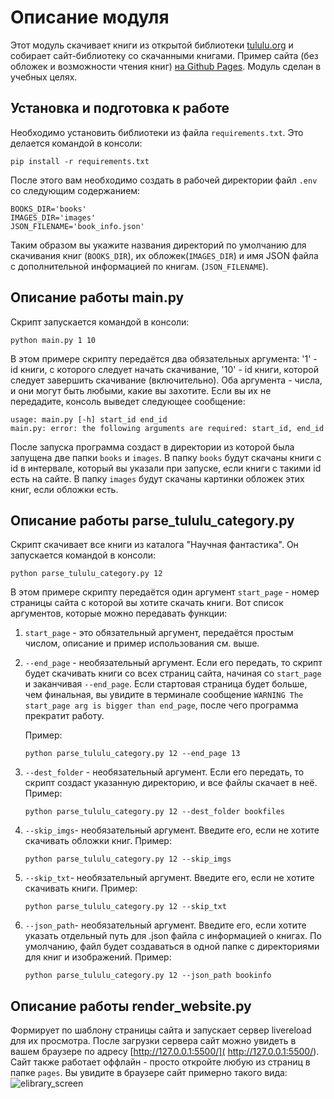 Описание модуля
===
Этот модуль скачивает книги из открытой библиотеки [tululu.org](https://tululu.org) и собирает сайт-библиотеку со скачанными 
книгами. Пример сайта (без обложек и возможности чтения книг) [на Github Pages](https://dimitryrukhadze.github.io/elibrary_devman/pages/index1.html).
Модуль сделан в учебных целях.

Установка и подготовка к работе
---
Необходимо установить библиотеки из файла `requirements.txt`. Это делается командой в консоли:
```
pip install -r requirements.txt
```
После этого вам необходимо создать в рабочей директории файл `.env` со следующим содержанием:
```dotenv
BOOKS_DIR='books'
IMAGES_DIR='images'
JSON_FILENAME='book_info.json'
```
Таким образом вы укажите названия директорий по умолчанию для скачивания книг (`BOOKS_DIR`), их обложек(`IMAGES_DIR`) и
имя JSON файла с дополнительной информацией по книгам. (`JSON_FILENAME`).

Описание работы main.py
---
Скрипт запускается командой в консоли:
```
python main.py 1 10
```
В этом примере скрипту передаётся два обязательных аргумента: '1' - id книги, с которого следует начать скачивание, '10' - 
id книги, которой следует завершить скачивание (включительно). Оба аргумента - числа, и они могут быть любыми, какие вы захотите.
Если вы их не передадите, консоль выведет следующее сообщение:
```
usage: main.py [-h] start_id end_id
main.py: error: the following arguments are required: start_id, end_id
```

После запуска программа создаст в директории из которой была запущена две папки `books` и `images`. В папку `books` будут скачаны
книги с id в интервале, который вы указали при запуске, если книги с такими id есть на сайте. В папку `images` будут скачаны
картинки обложек этих книг, если обложки есть.

Описание работы parse_tululu_category.py
---
Скрипт скачивает все книги из каталога "Научная фантастика". Он запускается командой в консоли:
```
python parse_tululu_category.py 12
```
В этом примере скрипту передаётся один аргумент `start_page` - номер страницы сайта с которой вы хотите скачать книги. Вот список аргументов,
которые можно передавать функции:

1. `start_page` - это обязательный аргумент, передаётся простым числом, описание и пример использования см. выше.

2. `--end_page` - необязательный аргумент. Если его передать, то скрипт будет скачивать книги со всех страниц сайта, начиная co 
`start_page` и заканчивая `--end_page`. Если стартовая страница будет больше, чем финальная, вы увидите в терминале сообщение
`WARNING The start_page arg is bigger than end_page`, после чего программа прекратит работу.

    Пример:
    ```
    python parse_tululu_category.py 12 --end_page 13
    ```

3. `--dest_folder` - необязательный аргумент. Если его передать, то скрипт создаст указанную директорию, и все файлы скачает в неё. 
   Пример:
    ```
    python parse_tululu_category.py 12 --dest_folder bookfiles
    ```

4. `--skip_imgs`- необязательный аргумент. Введите его, если не хотите скачивать обложки книг.
    Пример:
    ```
    python parse_tululu_category.py 12 --skip_imgs
    ```
5. `--skip_txt`- необязательный аргумент. Введите его, если не хотите скачивать книги.
    Пример:
    ```
    python parse_tululu_category.py 12 --skip_txt
    ```
6. `--json_path`- необязательный аргумент. Введите его, если хотите указать отдельный путь для .json файла с информацией о книгах.
   По умолчанию, файл будет создаваться в одной папке с директориями для книг и изображений.
    Пример:
    ```
    python parse_tululu_category.py 12 --json_path bookinfo
    ```

Описание работы render_website.py
---

Формирует по шаблону страницы сайта и запускает сервер livereload для их просмотра. После загрузки сервера сайт можно
увидеть в вашем браузере по адресу [http://127.0.0.1:5500/]( http://127.0.0.1:5500/). Сайт также работает оффлайн - просто откройте любую
из страниц в папке `pages`. Вы увидите в браузере сайт примерно такого вида:
![elibrary_screen](https://user-images.githubusercontent.com/77689849/177045108-04ca1ead-6d98-4ee4-91ea-02c6a1b8cd20.JPG)

